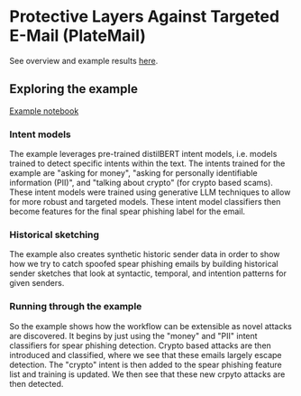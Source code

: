# Protective Layers Against Targeted E-Mail (PlateMail)

See overview and example results [here](https://developer.nvidia.com/blog/generative-ai-and-accelerated-computing-for-spear-phishing-detection/).

## Exploring the example

[Example notebook](/spear-phishing/trainin-tuning/spear_phishing.ipynb)

### Intent models
The example leverages pre-trained distilBERT intent models, i.e. models trained to detect specific intents within the text. The intents trained for the example are "asking for money", "asking for personally identifiable information (PII)", and "talking about crypto" (for crypto based scams). These intent models were trained using generative LLM techniques to allow for more robust and targeted models. These intent model classifiers then become features for the final spear phishing label for the email. 

### Historical sketching
The example also creates synthetic historic sender data in order to show how we try to catch spoofed spear phishing emails by building historical sender sketches that look at syntactic, temporal, and intention patterns for given senders.

### Running through the example
So the example shows how the workflow can be extensible as novel attacks are discovered. It begins by just using the "money" and "PII" intent classifiers for spear phishing detection. Crypto based attacks are then introduced and classified, where we see that these emails largely escape detection. The "crypto" intent is then added to the spear phishing feature list and training is updated. We then see that these new crpyto attacks are then detected.